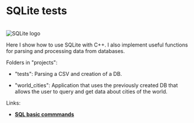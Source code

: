 # SQLite tests

<br>![SQLite logo](https://raw.githubusercontent.com/AnselmoGPP/Template_project/master/more/SQLite_logo.png)

Here I show how to use SQLite with C++. I also implement useful functions for parsing and processing data from databases.

Folders in "projects":

- "tests": Parsing a CSV and creation of a DB.

- "world_cities": Application that uses the previously created DB that allows the user to query and get data about cities of the world.

Links:

- [**SQL basic commmands**](https://sciencesoftcode.wordpress.com/sql/)
